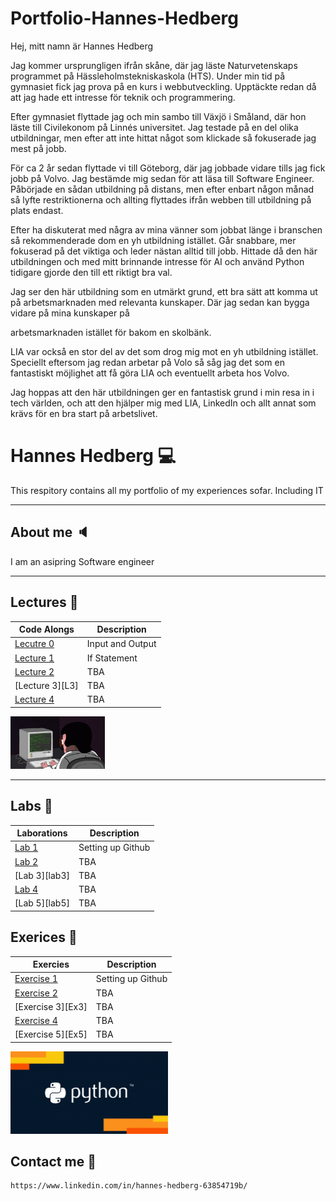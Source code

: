 # Portfolio-Hannes-Hedberg

Hej, mitt namn är Hannes Hedberg

Jag kommer ursprungligen ifrån skåne, där jag läste Naturvetenskaps programmet på Hässleholmstekniskaskola (HTS). Under min tid på gymnasiet fick jag prova på en kurs i webbutveckling. Upptäckte redan då att jag hade ett intresse för teknik och programmering.

Efter gymnasiet flyttade jag och min sambo till Växjö i Småland, där hon läste till Civilekonom på Linnés universitet. Jag testade på en del olika utbildningar,  men efter att inte hittat något som klickade så fokuserade jag mest på jobb.

För ca 2 år sedan flyttade vi till Göteborg, där jag jobbade vidare tills jag fick jobb på Volvo. Jag bestämde mig sedan för att läsa till Software Engineer. Påbörjade en sådan utbildning på distans, men efter enbart någon månad så lyfte restriktionerna och allting flyttades ifrån webben till utbildning på plats endast. 

Efter ha diskuterat med några av mina vänner som jobbat länge i branschen så rekommenderade dom en yh utbildning istället. Går snabbare, mer fokuserad på det viktiga och leder nästan alltid till jobb. Hittade då den här utbildningen och med mitt brinnande intresse för AI och använd Python tidigare gjorde den till ett riktigt bra val.

Jag ser den här utbildning som en utmärkt grund, ett bra sätt att komma ut på arbetsmarknaden med relevanta kunskaper. Där jag sedan kan bygga vidare på mina kunskaper på 

arbetsmarknaden istället för bakom en skolbänk.

LIA var också en stor del av det som drog mig mot en yh utbildning istället. Speciellt eftersom jag redan arbetar på Volo så såg jag det som en fantastiskt möjlighet att få göra LIA och eventuellt arbeta hos Volvo. 

Jag hoppas att den här utbildningen ger en fantastisk grund i min resa in i tech världen, och att den hjälper mig med LIA, LinkedIn och allt annat som krävs för en bra start på arbetslivet.












# Hannes Hedberg :computer:

This respitory contains all my portfolio of my experiences sofar. Including IT

---

## About me :speaker:
I am an asipring Software engineer

---

## Lectures :notebook:

| Code Alongs                    | Description                        |
| ------------------------------ | ---------------------------------- |
| [Lecutre 0][l0]                | Input and Output                   |
| [Lecture 1][l1]                | If Statement                       |
| [Lecture 2][l2]                | TBA                                |
| [Lecture 3][L3]                | TBA                                |
| [Lecture 4][l4]                | TBA                                |

<img src="assets/coding.gif" alt="Coding man" width="30%" height="20%" />

<!-- Comment -->

[l0]: https://github.com/Hannesssss/Python-Programming-Hannes-Hedberg/blob/main/Code_Along/L0-input-output.ipynb
[l1]: https://github.com/Hannesssss/Python-Programming-Hannes-Hedberg/blob/main/Code_Along/L1-if-statements.ipynb
[l2]: 
[l3]: 
[l4]: 
[l5]: 

---

## Labs :flashlight:

| Laborations                    | Description                        |
| ------------------------------ | ---------------------------------- |
| [Lab 1][lab1]                | Setting up Github                  |
| [Lab 2][lab2]                | TBA                                |
| [Lab 3][lab3]                | TBA                                |
| [Lab 4][lab4]                | TBA                                |
| [Lab 5][lab5]                | TBA                                |



[lab1]: https://github.com/Hannesssss/Python-Programming-Hannes-Hedberg
[lab2]: 
[lab3]: 
[lab4]: 
[lab5]:


## Exerices :muscle:

| Exercies                    | Description                        |
| ------------------------------ | ---------------------------------- |
| [Exercise 1][Ex1]                | Setting up Github                  |
| [Exercise 2][Ex2]                | TBA                                |
| [Exercise 3][Ex3]                | TBA                                |
| [Exercise 4][Ex4]                | TBA                                |
| [Exercise 5][Ex5]                | TBA                                |


[Ex1]: https://github.com/Hannesssss/Python-Programming-Hannes-Hedberg
[Ex2]: 
[Ex3]: 
[Ex4]: 
[Ex5]:

<img src="assets/Python_Text.gif" alt="Coding man" width="50%" height="20%" />

## Contact me :email:
    https://www.linkedin.com/in/hannes-hedberg-63854719b/


